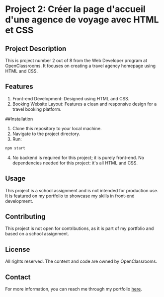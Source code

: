 # Project 2: Créer la page d'accueil d'une agence de voyage avec HTML et CSS
## Project Description
This is project number 2 out of 8 from the Web Developer program at OpenClassrooms. It focuses on creating a travel agency homepage using HTML and CSS.

## Features
1. Front-end Development: Designed using HTML and CSS.
2. Booking Website Layout: Features a clean and responsive design for a travel booking platform.
  
##Installation
1. Clone this repository to your local machine.
2. Navigate to the project directory.
3. Run:
```bash
npm start
```
4. No backend is required for this project; it is purely front-end. 
No dependencies needed for this project: it's all HTML and CSS.

## Usage
This project is a school assignment and is not intended for production use. It is featured on my portfolio to showcase my skills in front-end development.

## Contributing
This project is not open for contributions, as it is part of my portfolio and based on a school assignment.

## License
All rights reserved. The content and code are owned by OpenClassrooms.

## Contact
For more information, you can reach me through my portfolio [here](https://roxane-myportefolio.netlify.app/).
